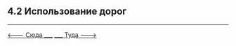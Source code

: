 ## 4.2 Использование дорог

---

[   <--- Сюда ___](/04%20-%20road%20infrastructure/4.1%20-%20road%20marking.md)
[___ Туда --->](/04%20-%20road%20infrastructure/4.3%20-%20autobahn.md)
